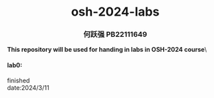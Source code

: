 # <center> osh-2024-labs
### <center> 何跃强 PB22111649
**This repository will be used for handing in labs in OSH-2024 course**\

#### lab0:
finished\
date:2024/3/11
